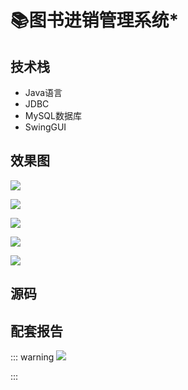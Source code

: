# 📚图书进销管理系统*

<MyGlobalComponent />

## 技术栈
- Java语言
- JDBC
- MySQL数据库
- SwingGUI



## 效果图



![](http://cdn.qiniu.liyansheng.top/typora/image-20220611202747601.png)



![](http://cdn.qiniu.liyansheng.top/typora/image-20220611202946279.png)



![](http://cdn.qiniu.liyansheng.top/typora/image-20220611203012901.png)



![](http://cdn.qiniu.liyansheng.top/typora/image-20220611203036093.png)



![](http://cdn.qiniu.liyansheng.top/typora/image-20220611203057204.png)

## 源码
<gzh />

<ClientOnly>
  <KeywordTip keyword="图书系统" />
</ClientOnly>




## 配套报告

::: warning
![](http://cdn.qiniu.liyansheng.top/img/12312预览图.png)

:::

<PaymentButton :productId="126" :buttonText="'点我获取-报告'"/>